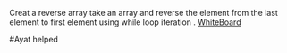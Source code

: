 Creat a reverse array take an array and reverse the element 
from the last element to first element using while loop iteration .
[WhiteBoard](./reversearray.png)

#Ayat helped
